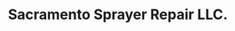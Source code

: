 ---
title: "Sacramento Sprayer Repair LLC."
url: /elk-grove/sacramento-sprayer-repair-llc/
shop: Allgemein
---